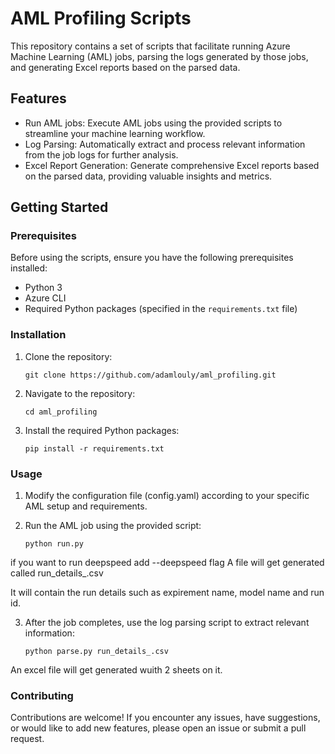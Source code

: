 # AML Profiling Scripts

This repository contains a set of scripts that facilitate running Azure Machine Learning (AML) jobs, parsing the logs generated by those jobs, and generating Excel reports based on the parsed data.

## Features

- Run AML jobs: Execute AML jobs using the provided scripts to streamline your machine learning workflow.
- Log Parsing: Automatically extract and process relevant information from the job logs for further analysis.
- Excel Report Generation: Generate comprehensive Excel reports based on the parsed data, providing valuable insights and metrics.

## Getting Started

### Prerequisites

Before using the scripts, ensure you have the following prerequisites installed:

- Python 3
- Azure CLI 
- Required Python packages (specified in the `requirements.txt` file)

### Installation

1. Clone the repository:
   ```shell
   git clone https://github.com/adamlouly/aml_profiling.git
2. Navigate to the repository:
   ```shell
   cd aml_profiling
3. Install the required Python packages:
   ```shell
   pip install -r requirements.txt

### Usage
1. Modify the configuration file (config.yaml) according to your specific AML setup and requirements.

2. Run the AML job using the provided script:
   ```shell
   python run.py

if you want to run deepspeed add --deepspeed flag
A file will get generated called run_details_.csv

It will contain the run details such as expirement name, model name and run id.


3. After the job completes, use the log parsing script to extract relevant information:
   ```shell
   python parse.py run_details_.csv

An excel file will get generated wuith 2 sheets on it.

### Contributing
Contributions are welcome! If you encounter any issues, have suggestions, or would like to add new features, please open an issue or submit a pull request.



